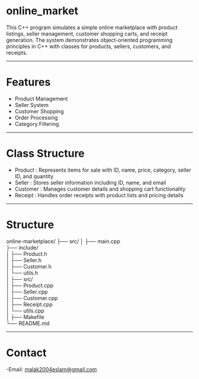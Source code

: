 # online_market

This C++ program simulates a simple online marketplace with product listings, seller management, customer shopping carts, and receipt generation.
The system demonstrates object-oriented programming principles in C++ with classes for products, sellers, customers, and receipts.

---

# Features

- Product Management
- Seller System
- Customer Shopping
- Order Processing
- Category Filtering

---

# Class Structure

- Product :	Represents items for sale with ID, name, price, category, seller ID, and quantity
- Seller :	Stores seller information including ID, name, and email
- Customer :	Manages customer details and shopping cart functionality
- Receipt :	Handles order receipts with product lists and pricing details

---

# Structure

online-marketplace/
├── src/
│   ├── main.cpp           
├── include/                  
│   ├── Product.h             
│   ├── Seller.h              
│   ├── Customer.h            
│   └── utils.h              
│
├── src/                     
│   ├── Product.cpp         
│   ├── Seller.cpp            
│   ├── Customer.cpp         
│   ├── Receipt.cpp           
│   └── utils.cpp            
│
├── Makefile                  
└── README.md                

---

# Contact

-Email: malak2004eslam@gmail.com

